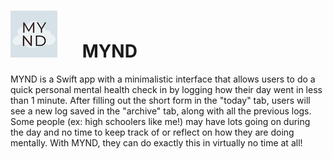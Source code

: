 ![MYND](./MYNDlogo.png) &nbsp;&nbsp;&nbsp;&nbsp;
MYND
==========
MYND is a Swift app with a minimalistic interface that allows users to do a quick personal mental health
check in by logging how their day went in less than 1 minute. After filling out the short form
in the "today" tab, users will see a new log saved in the "archive" tab, along with all the previous 
logs. Some people (ex: high schoolers like me!) may have lots going on during the day and no time 
to keep track of or reflect on how they are doing mentally. With MYND, they can do exactly this in
virtually no time at all!

